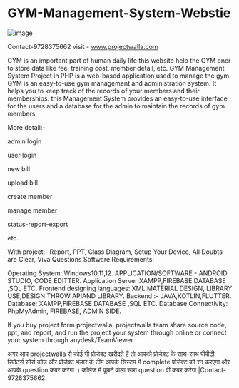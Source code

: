 # GYM-Management-System-Webstie
![image](https://user-images.githubusercontent.com/121348131/209619209-9b44cad4-bb12-4bdd-a0d8-b714c9121f05.png)


Contact-9728375662 visit - www.projectwalla.com

GYM is an important part of human daily life this website help the GYM oner to store data like fee, training cost, member detail, etc. GYM Management System Project in PHP is a web-based application used to manage the gym. GYM is an easy-to-use gym management and administration system. It helps you to keep track of the records of your members and their memberships. this Management System provides an easy-to-use interface for the users and a database for the admin to maintain the records of gym members.

More detail:-

admin login

user login

new bill

upload bill

create member

manage member

status-report-export

etc.

With project:- Report, PPT, Class Diagram, Setup Your Device, All Doubts are Clear, Viva Questions
Software Requirements:

Operating System: Windows10,11,12.
APPLICATION/SOFTWARE - ANDROID STUDIO, CODE EDITTER.
Application Server:XAMPP,FIREBASE DATABASE ,SQL ETC.
Frontend designing languages: XML,MATERIAL DESIGN, LIBRARY USE,DESIGN THROW APIAND LIBRARY.
Backend :- JAVA,KOTLIN,FLUTTER.
Database:  XAMPP,FIREBASE DATABASE ,SQL ETC.
Database Connectivity:   PhpMyAdmin, FIREBASE, ADMIN SIDE.

If you buy project form projectwalla. projectwalla team share source code, ppt, and report, and run the project your system through online or connect your system through anydesk/TeamViewer.

अगर आप  projectwalla से कोई भी प्रोजेक्ट खरीदते हैं तो आपको प्रोजेक्ट के साथ-साथ पीपीटी रिपोर्ट्स सोर्स कोड और प्रोजेक्ट भंडार के टीम आपके सिस्टम में complete प्रोजेक्ट को रन करएगा और आपके question  कवर करेगा । कॉलेज में पूछने वाला सारा question वी कवर करेगा |Contact-9728375662.
